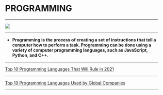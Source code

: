 # PROGRAMMING
-------
![](https://qph.fs.quoracdn.net/main-qimg-1ef44d2dc712d65b8a25c7d1033b66d4)

-------
- <strong>Programming is the process of creating a set of instructions that tell a computer how to perform a task. Programming can be done using a variety of computer programming languages, such as JavaScript, Python, and C++.</strong>

-----
[Top 10 Programming Languages That Will Rule in 2021](https://www.geeksforgeeks.org/top-10-programming-languages-that-will-rule-in-2021/)

-----

[Top 10 Programming Languages Used by Global Companies](https://flyaps.com/blog/top-10-coding-languages-used-by-global-companies/)

-----
